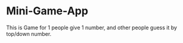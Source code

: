 # Mini-Game-App
This is Game for 1 people give 1 number, and other people guess it by top/down number.
